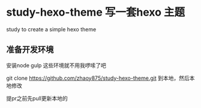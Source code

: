 # study-hexo-theme 写一套hexo 主题
study to  create a  simple hexo theme

## 准备开发环境
安装node gulp 这些环境就不用我啰嗦了吧

git clone https://github.com/zhaoy875/study-hexo-theme.git
到本地，然后本地修改

提pr之前先pull更新本地的
